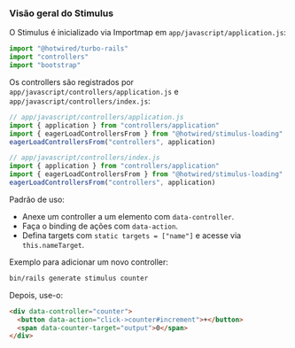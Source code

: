 ### Visão geral do Stimulus

O Stimulus é inicializado via Importmap em `app/javascript/application.js`:

```javascript
import "@hotwired/turbo-rails"
import "controllers"
import "bootstrap"
```

Os controllers são registrados por `app/javascript/controllers/application.js` e `app/javascript/controllers/index.js`:

```javascript
// app/javascript/controllers/application.js
import { application } from "controllers/application"
import { eagerLoadControllersFrom } from "@hotwired/stimulus-loading"
eagerLoadControllersFrom("controllers", application)
```

```javascript
// app/javascript/controllers/index.js
import { application } from "controllers/application"
import { eagerLoadControllersFrom } from "@hotwired/stimulus-loading"
eagerLoadControllersFrom("controllers", application)
```

Padrão de uso:
- Anexe um controller a um elemento com `data-controller`.
- Faça o binding de ações com `data-action`.
- Defina targets com `static targets = ["name"]` e acesse via `this.nameTarget`.

Exemplo para adicionar um novo controller:
```bash
bin/rails generate stimulus counter
```
Depois, use-o:
```html
<div data-controller="counter">
  <button data-action="click->counter#increment">+</button>
  <span data-counter-target="output">0</span>
</div>
```
